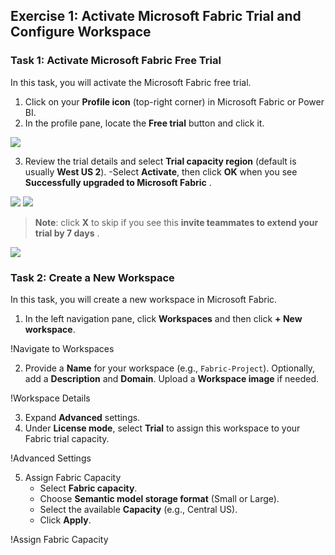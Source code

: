 ## Exercise 1: Activate Microsoft Fabric Trial and Configure Workspace

### Task 1: Activate Microsoft Fabric Free Trial

In this task, you will activate the Microsoft Fabric free trial.

1. Click on your **Profile icon** (top-right corner) in Microsoft Fabric or Power BI.
2. In the profile pane, locate the **Free trial** button and click it.

![](..../media/mang-e1-g3.png)

3. Review the trial details and select **Trial capacity region** (default is usually **West US 2**). 
-Select **Activate**, then click **OK** when you see **Successfully upgraded to Microsoft Fabric** .

![](..media/mang-e1-g4.png)
![](..media/mang-e1-g5.png)

  > **Note**: click **X** to skip if you see this **invite teammates to extend your trial by 7 days** .

![](..media/mang-e1-g6.png)

### Task 2: Create a New Workspace

In this task, you will create a new workspace in Microsoft Fabric.

1. In the left navigation pane, click **Workspaces** and then click **+ New workspace**.

!Navigate to Workspaces

2. Provide a **Name** for your workspace (e.g., `Fabric-Project`). Optionally, add a **Description** and **Domain**. Upload a **Workspace image** if needed.

!Workspace Details

3. Expand **Advanced** settings.
4. Under **License mode**, select **Trial** to assign this workspace to your Fabric trial capacity.

!Advanced Settings

5. Assign Fabric Capacity
    - Select **Fabric capacity**.
    - Choose **Semantic model storage format** (Small or Large).
    - Select the available **Capacity** (e.g., Central US).
    - Click **Apply**.

!Assign Fabric Capacity

